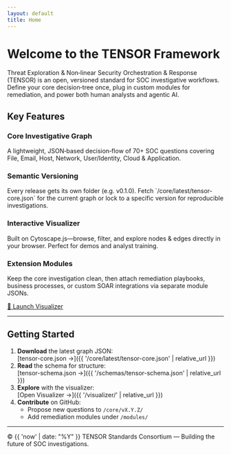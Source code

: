 ```yaml
---
layout: default
title: Home
---
```


<div class="hero">
  <h1>Welcome to the TENSOR Framework</h1>
  <p>
    Threat Exploration & Non‑linear Security Orchestration & Response (TENSOR) 
    is an open, versioned standard for SOC investigative workflows. 
    Define your core decision‑tree once, plug in custom modules for remediation, 
    and power both human analysts and agentic AI.
  </p>
</div>

## Key Features

<div class="features">

  <div class="feature-card">
    <h3>Core Investigative Graph</h3>
    <p>
      A lightweight, JSON‑based decision‑flow of 70+ SOC questions 
      covering File, Email, Host, Network, User/Identity, Cloud & Application.
    </p>
  </div>

  <div class="feature-card">
    <h3>Semantic Versioning</h3>
    <p>
      Every release gets its own folder (e.g. v0.1.0). 
      Fetch `/core/latest/tensor-core.json` for the current graph  
      or lock to a specific version for reproducible investigations.
    </p>
  </div>

  <div class="feature-card">
    <h3>Interactive Visualizer</h3>
    <p>
      Built on Cytoscape.js—browse, filter, and explore nodes & edges 
      directly in your browser. Perfect for demos and analyst training.
    </p>
  </div>

  <div class="feature-card">
    <h3>Extension Modules</h3>
    <p>
      Keep the core investigation clean, then attach remediation 
      playbooks, business processes, or custom SOAR integrations 
      via separate module JSONs.
    </p>
  </div>

</div>

<div class="cta">
  <a href="{{ '/visualizer/' | relative_url }}">🚀 Launch Visualizer</a>
</div>

---

## Getting Started

1. **Download** the latest graph JSON:  
   [tensor-core.json →]({{ '/core/latest/tensor-core.json' | relative_url }})
2. **Read** the schema for structure:  
   [tensor-schema.json →]({{ '/schemas/tensor-schema.json' | relative_url }})
3. **Explore** with the visualizer:  
   [Open Visualizer →]({{ '/visualizer/' | relative_url }})
4. **Contribute** on GitHub:  
   - Propose new questions to `/core/vX.Y.Z/`  
   - Add remediation modules under `/modules/`

---

<footer>
<p>© {{ 'now' | date: "%Y" }} TENSOR Standards Consortium — Building the future of SOC investigations.</p>
</footer>
